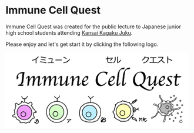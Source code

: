 # Immune Cell Quest

Immune Cell Quest was created for the public lecture to Japanese junior high school students attending [Kansai Kagaku Juku](http://www.kansai-kj.org/).

Please enjoy and let's get start it by clicking the following logo.


[<img src="image/cover_01.png" width="500px">](https://keita-iida.github.io/ImmuneCellQuest/)
